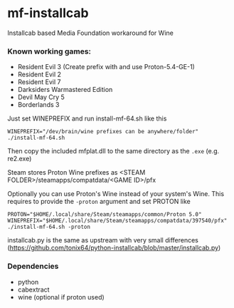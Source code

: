 # mf-installcab
Installcab based Media Foundation workaround for Wine

### Known working games:

- Resident Evil 3 (Create prefix with and use Proton-5.4-GE-1)
- Resident Evil 2
- Resident Evil 7
- Darksiders Warmastered Edition
- Devil May Cry 5
- Borderlands 3

Just set WINEPREFIX and run install-mf-64.sh like this

`WINEPREFIX="/dev/brain/wine prefixes can be anywhere/folder" ./install-mf-64.sh`

Then copy the included mfplat.dll to the same directory as the `.exe` (e.g. re2.exe)

Steam stores Proton Wine prefixes as \<STEAM FOLDER\>/steamapps/compatdata/\<GAME ID\>/pfx

Optionally you can use Proton's Wine instead of your system's Wine. This requires to provide the `-proton` argument and set PROTON like

`PROTON="$HOME/.local/share/Steam/steamapps/common/Proton 5.0" WINEPREFIX="$HOME/.local/share/Steam/steamapps/compatdata/397540/pfx" ./install-mf-64.sh -proton`

installcab.py is the same as upstream with very small differences (https://github.com/tonix64/python-installcab/blob/master/installcab.py)

### Dependencies
- python
- cabextract
- wine (optional if proton used)
